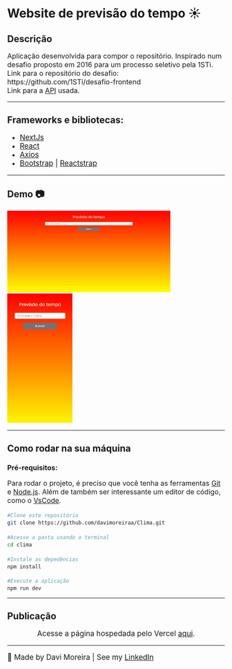 <h1>Website de previsão do tempo ☀️</h1>
<h2>Descrição</h2>
<p style='font-size:16px'>
  Aplicação desenvolvida para compor o repositório. Inspirado num desafio proposto em 2016 para um processo seletivo pela 1STi. Link para o repositório do desafio: https://github.com/1STi/desafio-frontend
  <br/>
  Link para a <a href='https://www.weatherapi.com/'>API</a> usada.
</p>
<hr />
<h2>Frameworks e bibliotecas:</h2>
<ul style='font-size:17px'>
  <li>
    <a href='https://nextjs.org/'>NextJs</a>
  </li>
  <li>
    <a href='https://reactjs.org/'>React</a>
  </li>
  <li>
    <a href='https://axios-http.com/ptbr/'>Axios</a>
  </li>
  <li>
    <a href='https://getbootstrap.com/'>Bootstrap</a> |
    <a href='https://reactstrap.github.io/?path=/story/home-installation--page'>Reactstrap</a>
  </li>
</ul>
<hr />
<h2>Demo 📷</h2>
<div display='flex'> 
  <img width='75%' src='public/readme_media/desktop.gif' alt='Gif showing the page in desktop mode'/>
  <img width='30%' src='public/readme_media/mobile.gif' alt='Gif showing the page in mobile mode'/>
</div>
<hr/>
<h2>Como rodar na sua máquina</h2>
<h3 style='font-size:16px'>Pré-requisitos:</h3>
<p style='font-size:16px'>Para rodar o projeto, é preciso que você tenha as ferramentas <a href='https://git-scm.com/'>Git</a> e <a href='https://nodejs.org/en/'>Node.js</a>. Além de também ser interessante um editor de código, como o <a href='https://code.visualstudio.com/'>VsCode</a>. </p>

```bash
#Clone este repositório
git clone https://github.com/davimoreiraa/Clima.git

#Acesse a pasta usando o terminal
cd clima

#Instale as depedências
npm install

#Execute a aplicação
npm run dev
```

<hr/>
<h2>Publicação</h2>
<p align='center' style='font-size:17px'>Acesse a página hospedada pelo Vercel <a href='https://clima-mocha.vercel.app/'>aqui</a>.</p>
<hr/>
<footer>
  <p style='font-size:17px'>🍊 Made by Davi Moreira | See my 
    <a href="https://www.linkedin.com/in/davi-moreira-dos-santos-804280203/">LinkedIn</a>
  </p>
</footer>
